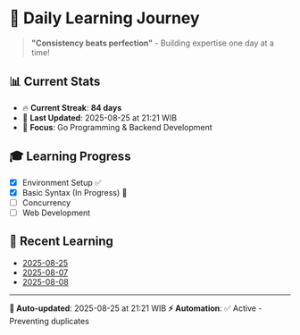 # 🚀 Daily Learning Journey

> **"Consistency beats perfection"** - Building expertise one day at a time!

## 📊 Current Stats
- 🔥 **Current Streak**: **84 days**
- 📅 **Last Updated**: 2025-08-25 at 21:21 WIB
- 🎯 **Focus**: Go Programming & Backend Development

## 🎓 Learning Progress
- [x] Environment Setup ✅
- [x] Basic Syntax (In Progress) 🔄
- [ ] Concurrency
- [ ] Web Development

## 📖 Recent Learning
- [2025-08-25](learning-log/.md)
- [2025-08-07](learning-log/.md)
- [2025-08-08](learning-log/.md)

---
**🤖 Auto-updated**: 2025-08-25 at 21:21 WIB
**⚡ Automation**: ✅ Active - Preventing duplicates
